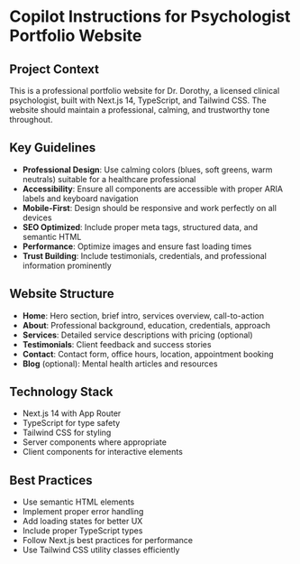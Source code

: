 # Copilot Instructions for Psychologist Portfolio Website

<!-- Use this file to provide workspace-specific custom instructions to Copilot. For more details, visit https://code.visualstudio.com/docs/copilot/copilot-customization#_use-a-githubcopilotinstructionsmd-file -->

## Project Context

This is a professional portfolio website for Dr. Dorothy, a licensed clinical psychologist, built with Next.js 14, TypeScript, and Tailwind CSS. The website should maintain a professional, calming, and trustworthy tone throughout.

## Key Guidelines

- **Professional Design**: Use calming colors (blues, soft greens, warm neutrals) suitable for a healthcare professional
- **Accessibility**: Ensure all components are accessible with proper ARIA labels and keyboard navigation
- **Mobile-First**: Design should be responsive and work perfectly on all devices
- **SEO Optimized**: Include proper meta tags, structured data, and semantic HTML
- **Performance**: Optimize images and ensure fast loading times
- **Trust Building**: Include testimonials, credentials, and professional information prominently

## Website Structure

- **Home**: Hero section, brief intro, services overview, call-to-action
- **About**: Professional background, education, credentials, approach
- **Services**: Detailed service descriptions with pricing (optional)
- **Testimonials**: Client feedback and success stories
- **Contact**: Contact form, office hours, location, appointment booking
- **Blog** (optional): Mental health articles and resources

## Technology Stack

- Next.js 14 with App Router
- TypeScript for type safety
- Tailwind CSS for styling
- Server components where appropriate
- Client components for interactive elements

## Best Practices

- Use semantic HTML elements
- Implement proper error handling
- Add loading states for better UX
- Include proper TypeScript types
- Follow Next.js best practices for performance
- Use Tailwind CSS utility classes efficiently
